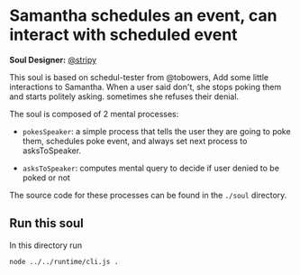 # Samantha schedules an event, can interact with scheduled event

**Soul Designer:** [@stripy](https://github.com/stripy1026)

This soul is based on schedul-tester from @tobowers,
Add some little interactions to Samantha.
When a user said don't, she stops poking them and starts politely asking.
sometimes she refuses their denial.

The soul is composed of 2 mental processes:

- `pokesSpeaker`: a simple process that tells the user they are going to poke them, schedules poke event, and always set next process to asksToSpeaker.

- `asksToSpeaker`: computes mental query to decide if user denied to be poked or not

The source code for these processes can be found in the `./soul` directory.

## Run this soul

In this directory run

```bash
node ../../runtime/cli.js .
```
